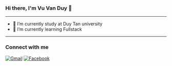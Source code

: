 ### Hi there, I'm Vu Van Duy 👋
<hr>
<ul>
  <li>🔭 I’m currently study at Duy Tan university</li>
  <li>🌱 I’m currently learning Fullstack</li>
</ul>
<hr>

### Connect with me

[![Gmail](https://img.shields.io/badge/-EMAIL-D14836?style=for-the-badge&logo=gmail&logoColor=white)](mailto:truongpd.doublenine@gmail.com)
[![Facebook](https://img.shields.io/badge/-EMAIL-D14836?style=for-the-badge&logo=gmail&logoColor=white)](mailto:truongpd.doublenine@gmail.com)
